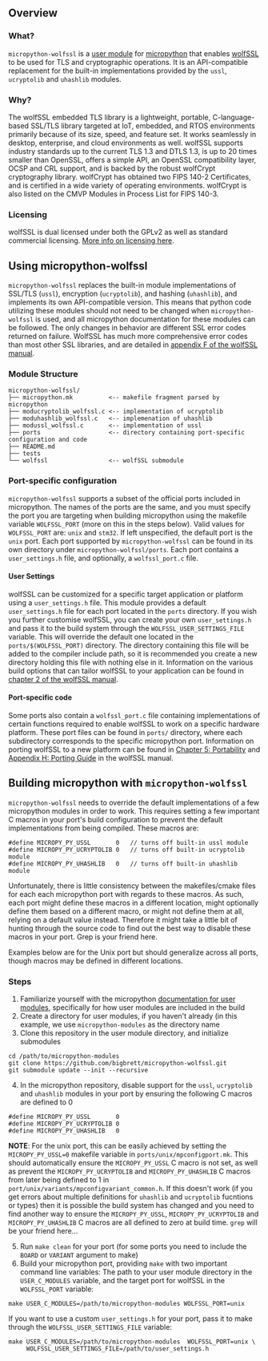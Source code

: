 ## Overview 
### What?
 `micropython-wolfssl` is a [user module](https://docs.micropython.org/en/v1.19.1/develop/cmodules.html) for [micropython](https://micropython.org/) that enables [wolfSSL](https://www.wolfssl.com) to be used for TLS and cryptographic operations. It is an API-compatible replacement for the built-in implementations provided by the `ussl`, `ucryptolib` and `uhashlib` modules.

### Why?
The wolfSSL embedded TLS library is a lightweight, portable, C-language-based SSL/TLS library targeted at IoT, embedded, and RTOS environments primarily because of its size, speed, and feature set. It works seamlessly in desktop, enterprise, and cloud environments as well. wolfSSL supports industry standards up to the current TLS 1.3 and DTLS 1.3, is up to 20 times smaller than OpenSSL, offers a simple API, an OpenSSL compatibility layer, OCSP and CRL support, and is backed by the robust wolfCrypt cryptography library. wolfCrypt has obtained two FIPS 140-2 Certificates, and is certified in a wide variety of operating environments. wolfCrypt is also listed on the CMVP Modules in Process List for FIPS 140-3. 

### Licensing 
wolfSSL  is dual licensed under both the GPLv2 as well as standard commercial licensing. [More info on licensing here](https://www.wolfssl.com/license/).

## Using micropython-wolfssl
`micropython-wolfssl` replaces the built-in module implementations of SSL/TLS (`ussl`), encryption (`ucryptolib`), and hashing (`uhashlib`), and implements its own API-compatible version. This means that python code utilizing these modules should not need to be changed when `micropython-wolfssl` is used, and all micropython documentation for these modules can be followed. The only changes in behavior are different SSL error codes returned on failure. WolfSSL has much more comprehensive error codes than most other SSL libraries, and are detailed in [appendix F of the wolfSSL manual](https://www.wolfssl.com/documentation/manuals/wolfssl/appendix06.html).

### Module Structure

```
micropython-wolfssl/
├── micropython.mk          <-- makefile fragment parsed by micropython
├── moducryptolib_wolfssl.c <-- implementation of ucryptolib
├── moduhashlib_wolfssl.c   <-- implemenation of uhashlib
├── modussl_wolfssl.c       <-- implementation of ussl
├── ports                   <-- directory containing port-specific configuration and code
├── README.md
├── tests                   
└── wolfssl                 <-- wolfSSL submodule
```
### Port-specific configuration
`micropython-wolfssl` supports a subset of the official ports included in micropython. The names of the ports are the same, and you must specify the port you are targeting when building micropython using the makefile variable `WOLFSSL_PORT` (more on this in the steps below). Valid values for `WOLFSSL_PORT` are: `unix` and `stm32`. If left unspecified, the default port is the `unix` port. Each port supported by `micropython-wolfssl` can be found in its own directory under `micropython-wolfssl/ports`. Each port contains a `user_settings.h` file, and optionally, a `wolfssl_port.c` file.

#### User Settings
wolfSSL can be customized for a specific target application or platform using a `user_settings.h` file. This module provides a default `user_settings.h` file for each port located in the `ports` directory. If you wish you further customise wolfSSL, you can create your own `user_settings.h` and pass it to the build system through the `WOLFSSL_USER_SETTINGS_FILE` variable. This will override the default one located in the `ports/$(WOLFSSL_PORT)` directory. The directory containing this file will be added to the compiler include path, so it is recommended you create a new directory holding this file with nothing else in it. Information on the various build options that can tailor wolfSSL to your application can be found in [chapter 2 of the wolfSSL manual](https://www.wolfssl.com/documentation/manuals/wolfssl/chapter02.html#features-defined-as-c-pre-processor-macro). 

#### Port-specific code
Some ports also contain a `wolfssl_port.c` file containing implementations of certain functions required to enable wolfSSL to work on a specific hardware platform. These port files can be found in `ports/` directory, where each subdirectory corresponds to the specific micropython port. Information on porting wolfSSL to a new platform can be found in [Chapter 5: Portability](https://www.wolfssl.com/documentation/manuals/wolfssl/chapter05.htmlf) and [Appendix H: Porting Guide](https://www.wolfssl.com/documentation/manuals/wolfssl/appendix08.html) in the wolfSSL manual. 

## Building micropython with `micropython-wolfssl`
`micropython-wolfssl` needs to override the default implementations of a few micropython modules in order to work. This requires setting a few important C macros in your port's build configuration to prevent the default implementations from being compiled. These macros are:
 
 ```
#define MICROPY_PY_USSL       0   // turns off built-in ussl module
#define MICROPY_PY_UCRYPTOLIB 0   // turns off built-in ucryptolib module
#define MICROPY_PY_UHASHLIB   0   // turns off built-in uhashlib module
```
 Unfortunately, there is little consistency between the makefiles/cmake files for each each micropython port with regards to these macros. As such, each port might define these macros in a different location, might optionally define them based on a different macro, or might not define them at all, relying on a default value instead. Therefore it might take a little bit of hunting through the source code to find out the best way to disable these macros in your port. Grep is your friend here.
 
 Examples below are for the Unix port but should generalize across all ports, though macros may be defined in different locations.

### Steps

1. Familiarize yourself with the micropython [documentation for user modules](https://docs.micropython.org/en/v1.19.1/develop/cmodules.html), specifically for how user modules are included in the build
2. Create a directory for user modules, if you haven't already (in this example, we use `micropython-modules` as the directory name
3. Clone this repository in the user module directory, and initialize submodules
```
cd /path/to/micropython-modules
git clone https://github.com/bigbrett/micropython-wolfssl.git
git submodule update --init --recursive
```
4. In the micropython repository, disable support for the `ussl`, `ucryptolib` and `uhashlib` modules in your port by ensuring the following C macros are defined to 0
```
#define MICROPY_PY_USSL       0
#define MICROPY_PY_UCRYPTOLIB 0
#define MICROPY_PY_UHASHLIB   0
```

**NOTE**: For the unix port, this can be easily achieved by setting the `MICROPY_PY_USSL=0` makefile variable in `ports/unix/mpconfigport.mk`. This should automatically ensure the `MICROPY_PY_USSL` C macro is not set, as well as prevent the `MICROPY_PY_UCRYPTOLIB` and `MICROPY_PY_UHASHLIB` C macros  from later being defined to 1 in `port/unix/variants/mpconfigvariant_common.h`. If this doesn't work (if you get errors about multiple definitions for `uhashlib` and `ucryptolib` fucntions or types) then it is possible the build system has changed and you need to find another way to ensure the `MICROPY_PY_USSL`, `MICROPY_PY_UCRYPTOLIB` and `MICROPY_PY_UHASHLIB` C macros are all defined to zero at build time. `grep` will be your friend here...

5. Run `make clean` for your port (for some ports you need to include the `BOARD` or `VARIANT` argument to make)
6. Build your micropython port, providing `make` with two important command line variables: The path to your user module directory in the `USER_C_MODULES` variable, and the target port for wolfSSL in the `WOLFSSL_PORT` variable:
```
make USER_C_MODULES=/path/to/micropython-modules WOLFSSL_PORT=unix
```
If you want to use a custom `user_settings.h` for your port, pass it to make through the `WOLFSSL_USER_SETTINGS_FILE` variable:
```
make USER_C_MODULES=/path/to/micropython-modules  WOLFSSL_PORT=unix \
     WOLFSSL_USER_SETTINGS_FILE=/path/to/user_settings.h
```

